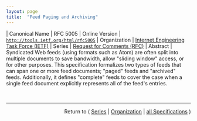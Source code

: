 ```yaml
---
layout: page
title:  "Feed Paging and Archiving"
---
```


| Canonical Name | RFC 5005
| Online Version | [`http://tools.ietf.org/html/rfc5005`](http://tools.ietf.org/html/rfc5005)
| Organization | [Internet Engineering Task Force (IETF)](..)
| Series | [Request for Comments (RFC)](.)
| Abstract | Syndicated Web feeds (using formats such as Atom) are often split into multiple documents to save bandwidth, allow "sliding window" access, or for other purposes. This specification formalizes two types of feeds that can span one or more feed documents; "paged" feeds and "archived" feeds. Additionally, it defines "complete" feeds to cover the case when a single feed document explicitly represents all of the feed's entries.

<br/>
<hr/>

<p style="text-align: right">Return to ( <a href="./">Series</a> | <a href="../">Organization</a> | <a href="../../">all Specifications</a> )</p>